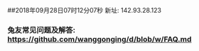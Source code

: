 ##2018年09月28日07时12分07秒 新址: 142.93.28.123
### 兔友常见问题及解答: https://github.com/wanggonging/d/blob/w/FAQ.md
